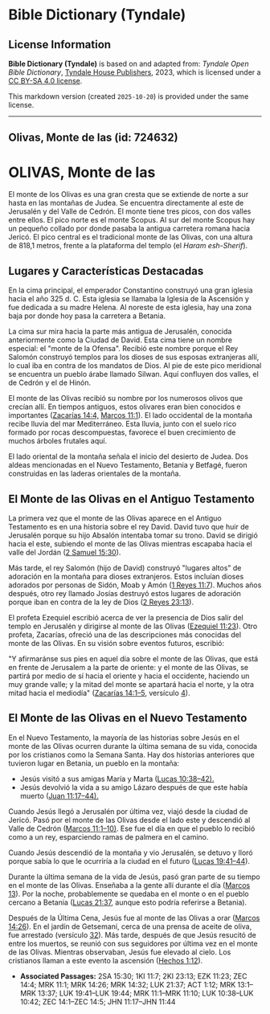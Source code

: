 # Bible Dictionary (Tyndale)

## License Information

**Bible Dictionary (Tyndale)** is based on and adapted from: _Tyndale Open Bible Dictionary_, [Tyndale House Publishers](https://tyndaleopenresources.com/), 2023, which is licensed under a [CC BY-SA 4.0 license](https://creativecommons.org/licenses/by-sa/4.0/legalcode.en).

This markdown version (created `2025-10-20`) is provided under the same license.



--------------------------------

## Olivas, Monte de las (id: 724632)

OLIVAS, Monte de las
====================

El monte de los Olivas es una gran cresta que se extiende de norte a sur hasta en las montañas de Judea. Se encuentra directamente al este de Jerusalén y del Valle de Cedrón. El monte tiene tres picos, con dos valles entre ellos. El pico norte es el monte Scopus. Al sur del monte Scopus hay un pequeño collado por donde pasaba la antigua carretera romana hacia Jericó. El pico central es el tradicional monte de las Olivas, con una altura de 818,1 metros, frente a la plataforma del templo (el *Haram esh\-Sherif*).

Lugares y Características Destacadas
------------------------------------

En la cima principal, el emperador Constantino construyó una gran iglesia hacia el año 325 d. C. Esta iglesia se llamaba la Iglesia de la Ascensión y fue dedicada a su madre Helena. Al noreste de esta iglesia, hay una zona baja por donde hoy pasa la carretera a Betania.

La cima sur mira hacia la parte más antigua de Jerusalén, conocida anteriormente como la Ciudad de David. Esta cima tiene un nombre especial: el "monte de la Ofensa". Recibió este nombre porque el Rey Salomón construyó templos para los dioses de sus esposas extranjeras allí, lo cual iba en contra de los mandatos de Dios. Al pie de este pico meridional se encuentra un pueblo árabe llamado Silwan. Aquí confluyen dos valles, el de Cedrón y el de Hinón.

El monte de las Olivas recibió su nombre por los numerosos olivos que crecían allí. En tiempos antiguos, estos olivares eran bien conocidos e importantes ([Zacarías 14:4,](https://ref.ly/Zech14:4) [Marcos 11:1](https://ref.ly/Mark11:1)). El lado occidental de la montaña recibe lluvia del mar Mediterráneo. Esta lluvia, junto con el suelo rico formado por rocas descompuestas, favorece el buen crecimiento de muchos árboles frutales aquí.

El lado oriental de la montaña señala el inicio del desierto de Judea. Dos aldeas mencionadas en el Nuevo Testamento, Betania y Betfagé, fueron construidas en las laderas orientales de la montaña.

El Monte de las Olivas en el Antiguo Testamento
-----------------------------------------------

La primera vez que el monte de las Olivas aparece en el Antiguo Testamento es en una historia sobre el rey David. David tuvo que huir de Jerusalén porque su hijo Absalón intentaba tomar su trono. David se dirigió hacia el este, subiendo el monte de las Olivas mientras escapaba hacia el valle del Jordán ([2 Samuel 15:30](https://ref.ly/2Sam15:30)).

Más tarde, el rey Salomón (hijo de David) construyó "lugares altos" de adoración en la montaña para dioses extranjeros. Estos incluían dioses adorados por personas de Sidón, Moab y Amón ([1 Reyes 11:7](https://ref.ly/1Kgs11:7)). Muchos años después, otro rey llamado Josías destruyó estos lugares de adoración porque iban en contra de la ley de Dios ([2 Reyes 23:13](https://ref.ly/2Kgs23:13)).

El profeta Ezequiel escribió acerca de ver la presencia de Dios salir del templo en Jerusalén y dirigirse al monte de las Olivas ([Ezequiel 11:23](https://ref.ly/Ezek11:23)). Otro profeta, Zacarías, ofreció una de las descripciones más conocidas del monte de las Olivas. En su visión sobre eventos futuros, escribió:

"Y afirmaránse sus pies en aquel día sobre el monte de las Olivas, que está en frente de Jerusalem a la parte de oriente: y el monte de las Olivas, se partirá por medio de sí hacia el oriente y hacia el occidente, haciendo un muy grande valle; y la mitad del monte se apartará hacia el norte, y la otra mitad hacia el mediodía" ([Zacarías 14:1–5](https://ref.ly/Zech14:1-Zech14:5), versículo [4](https://ref.ly/Zech14:4)).

El Monte de las Olivas en el Nuevo Testamento
---------------------------------------------

En el Nuevo Testamento, la mayoría de las historias sobre Jesús en el monte de las Olivas ocurren durante la última semana de su vida, conocida por los cristianos como la Semana Santa. Hay dos historias anteriores que tuvieron lugar en Betania, un pueblo en la montaña:

* Jesús visitó a sus amigas María y Marta ([Lucas 10:38–42\).](https://ref.ly/Luke10:38-Luke10:42)
* Jesús devolvió la vida a su amigo Lázaro después de que este había muerto ([Juan 11:17–44](https://ref.ly/John11:17-John11:44)[).](https://ref.ly/Mark11:1-Mark11:10)

Cuando Jesús llegó a Jerusalén por última vez, viajó desde la ciudad de Jericó. Pasó por el monte de las Olivas desde el lado este y descendió al Valle de Cedrón ([Marcos 11:1–10\)](https://ref.ly/Mark11:1-Mark11:10). Ese fue el día en que el pueblo lo recibió como a un rey, esparciendo ramas de palmera en el camino.

Cuando Jesús descendió de la montaña y vio Jerusalén, se detuvo y lloró porque sabía lo que le ocurriría a la ciudad en el futuro ([Lucas 19:41–44](https://ref.ly/Luke19:41-Luke19:44)).

Durante la última semana de la vida de Jesús, pasó gran parte de su tiempo en el monte de las Olivas. Enseñaba a la gente allí durante el día ([Marcos 13](https://ref.ly/Mark13:1-Mark13:37)). Por la noche, probablemente se quedaba en el monte o en el pueblo cercano a Betania ([Lucas 21:37](https://ref.ly/Luke21:37), aunque esto podría referirse a Betania).

Después de la Última Cena, Jesús fue al monte de las Olivas a orar ([Marcos 14:26](https://ref.ly/Mark14:26)). En el jardín de Getsemaní, cerca de una prensa de aceite de oliva, fue arrestado (versículo [32](https://ref.ly/Mark14:32)). Más tarde, después de que Jesús resucitó de entre los muertos, se reunió con sus seguidores por última vez en el monte de las Olivas. Mientras observaban, Jesús fue elevado al cielo. Los cristianos llaman a este evento la ascensión ([Hechos 1:12](https://ref.ly/Acts1:12)).

* **Associated Passages:** 2SA 15:30; 1KI 11:7; 2KI 23:13; EZK 11:23; ZEC 14:4; MRK 11:1; MRK 14:26; MRK 14:32; LUK 21:37; ACT 1:12; MRK 13:1–MRK 13:37; LUK 19:41–LUK 19:44; MRK 11:1–MRK 11:10; LUK 10:38–LUK 10:42; ZEC 14:1–ZEC 14:5; JHN 11:17–JHN 11:44

